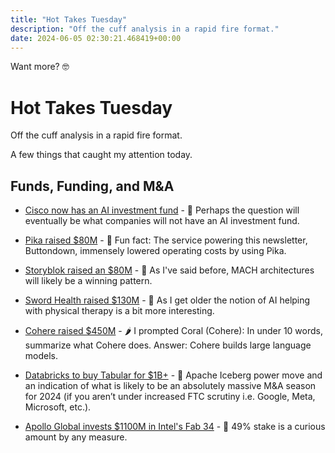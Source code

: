 ```yaml
---
title: "Hot Takes Tuesday"
description: "Off the cuff analysis in a rapid fire format."
date: 2024-06-05 02:30:21.468419+00:00
---
```


<div class='buttondown-block-free'><p>Want more? 🤓</p></div>

<!-- buttondown-editor-mode: plaintext --><h1>Hot Takes Tuesday</h1><p>Off the cuff analysis in a rapid fire format.</p><p>A few things that caught my attention today.</p><h2>Funds, Funding, and M&amp;A</h2><ul><li><p><a target="_blank" rel="noopener noreferrer nofollow" href="https://www.techmeme.com/240604/p40#a240604p40">Cisco now has an AI investment fund</a> - 🤔 Perhaps the question will eventually be what companies will not have an AI investment fund.</p></li><li><p><a target="_blank" rel="noopener noreferrer nofollow" href="https://www.techmeme.com/240604/p45#a240604p45">Pika raised $80M</a> - 🙂 Fun fact: The service powering this newsletter, Buttondown, immensely lowered operating costs by using Pika.</p></li><li><p><a target="_blank" rel="noopener noreferrer nofollow" href="https://www.techmeme.com/240604/p21#a240604p21">Storyblok raised an $80M</a> - 🔮 As I've said before, MACH architectures will likely be a winning pattern.</p></li><li><p><a target="_blank" rel="noopener noreferrer nofollow" href="https://www.techmeme.com/240604/p19#a240604p19">Sword Health raised $130M</a> - 👴 As I get older the notion of AI helping with physical therapy is a bit more interesting.</p></li><li><p><a target="_blank" rel="noopener noreferrer nofollow" href="https://www.techmeme.com/240604/p32#a240604p32">Cohere raised $450M</a> - 🌶️ I prompted Coral (Cohere): In under 10 words, summarize what Cohere does. Answer: Cohere builds large language models.</p></li><li><p><a target="_blank" rel="noopener noreferrer nofollow" href="https://www.techmeme.com/240604/p27#a240604p27">Databricks to buy Tabular for $1B+</a> - 🧊 Apache Iceberg power move and an indication of what is likely to be an absolutely massive M&amp;A season for 2024 (if you aren’t under increased FTC scrutiny i.e. Google, Meta, Microsoft, etc.).</p></li><li><p><a target="_blank" rel="noopener noreferrer nofollow" href="https://www.techmeme.com/240604/p37#a240604p37">Apollo Global invests $1100M in Intel's Fab 34</a> - 🍪 49% stake is a curious amount by any measure.</p></li></ul><ol class="footnotes"></ol>